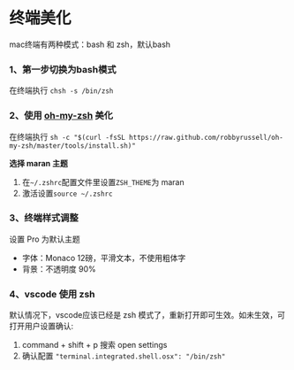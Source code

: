 # 终端美化

mac终端有两种模式：bash 和 zsh，默认bash

### 1、第一步切换为bash模式
在终端执行
`chsh -s /bin/zsh`

### 2、使用 [oh-my-zsh](https://ohmyz.sh/) 美化
在终端执行
`sh -c "$(curl -fsSL https://raw.github.com/robbyrussell/oh-my-zsh/master/tools/install.sh)"`

**选择 maran 主题**

1. 在`~/.zshrc`配置文件里设置`ZSH_THEME`为 maran
2. 激活设置`source ~/.zshrc`

### 3、终端样式调整
设置 Pro 为默认主题

- 字体：Monaco 12磅，平滑文本，不使用粗体字
- 背景：不透明度 90%

### 4、vscode 使用 zsh
默认情况下，vscode应该已经是 zsh 模式了，重新打开即可生效。如未生效，可打开用户设置确认:
1. command + shift + p 搜索 open settings
2. 确认配置
`"terminal.integrated.shell.osx": "/bin/zsh"`

